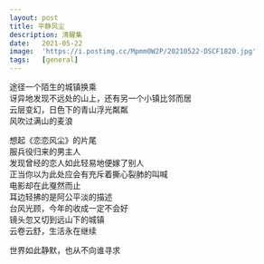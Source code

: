 ```yaml
---
layout: post
title: 平静风尘
description: 清醒集
date:   2021-05-22
image:  'https://i.postimg.cc/Mpmm0W2P/20210522-DSCF1820.jpg'
tags:   [general]
---
```


途径一个陌生的城镇换乘  
讶异地发现不远处的山上，还有另一个小镇比邻而居  
云层变幻，日色下的青山浮光粼粼  
风吹过满山的麦浪

想起《恋恋风尘》的片尾  
服兵役归来的男主人  
发现曾经的恋人如此轻易地便嫁了别人  
正当你以为此处应会有充斥着撕心裂肺的叫喊  
电影却在此戛然而止  
耳边轻拂的是阿公平淡的描述  
台风光顾，今年的收成一定不会好  
镜头忽又切到远山下的城镇  
云卷云舒，生活永在继续

世界如此静默，也从不向谁寻求